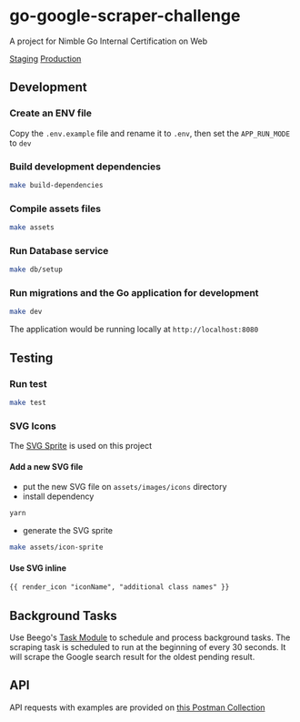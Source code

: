 # go-google-scraper-challenge
A project for Nimble Go Internal Certification on Web

[Staging](https://google-scraper-staging.herokuapp.com)
[Production](https://google-scraper-web.herokuapp.com)

## Development

### Create an ENV file

  Copy the `.env.example` file and rename it to `.env`, then set the `APP_RUN_MODE` to `dev`

### Build development dependencies

  ```sh
  make build-dependencies
  ```

### Compile assets files

  ```sh
  make assets
  ```

### Run Database service

  ```sh
  make db/setup
  ```

### Run migrations and the Go application for development

  ```sh
  make dev
  ```

  The application would be running locally at `http://localhost:8080`

## Testing

### Run test

  ```sh
  make test
  ```

### SVG Icons

  The [SVG Sprite](https://github.com/jkphl/svg-sprite) is used on this project

  #### Add a new SVG file
  - put the new SVG file on `assets/images/icons` directory
  - install dependency
  ```sh
  yarn
  ```
  - generate the SVG sprite
  ```sh
  make assets/icon-sprite
  ```

  #### Use SVG inline
  ```html
  {{ render_icon "iconName", "additional class names" }}
  ```

## Background Tasks

  Use Beego's [Task Module](https://beego.me/docs/module/task.md) to schedule and process background tasks.
  The scraping task is scheduled to run at the beginning of every 30 seconds.
  It will scrape the Google search result for the oldest pending result.

## API

  API requests with examples are provided on [this Postman Collection](https://documenter.getpostman.com/view/8783956/TW77fNqE)
